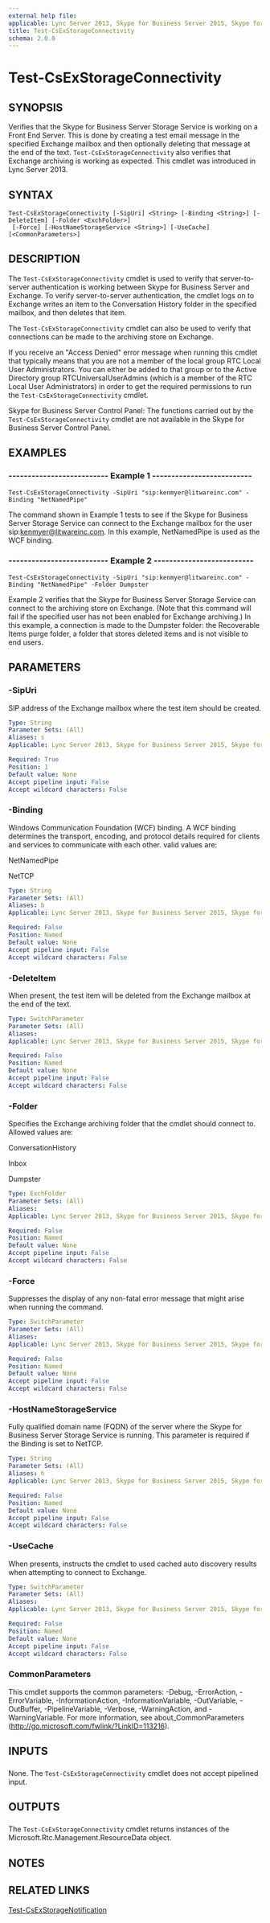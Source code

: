 ```yaml
---
external help file: 
applicable: Lync Server 2013, Skype for Business Server 2015, Skype for Business Server 2019
title: Test-CsExStorageConnectivity
schema: 2.0.0
---
```


# Test-CsExStorageConnectivity

## SYNOPSIS
Verifies that the Skype for Business Server Storage Service is working on a Front End Server.
This is done by creating a test email message in the specified Exchange mailbox and then optionally deleting that message at the end of the text.
`Test-CsExStorageConnectivity` also verifies that Exchange archiving is working as expected.
This cmdlet was introduced in Lync Server 2013.


## SYNTAX

```
Test-CsExStorageConnectivity [-SipUri] <String> [-Binding <String>] [-DeleteItem] [-Folder <ExchFolder>]
 [-Force] [-HostNameStorageService <String>] [-UseCache] [<CommonParameters>]
```

## DESCRIPTION
The `Test-CsExStorageConnectivity` cmdlet is used to verify that server-to-server authentication is working between Skype for Business Server and Exchange.
To verify server-to-server authentication, the cmdlet logs on to Exchange writes an item to the Conversation History folder in the specified mailbox, and then deletes that item.

The `Test-CsExStorageConnectivity` cmdlet can also be used to verify that connections can be made to the archiving store on Exchange.

If you receive an "Access Denied" error message when running this cmdlet that typically means that you are not a member of the local group RTC Local User Administrators.
You can either be added to that group or to the Active Directory group RTCUniversalUserAdmins (which is a member of the RTC Local User Administrators) in order to get the required permissions to run the `Test-CsExStorageConnectivity` cmdlet.

Skype for Business Server Control Panel: The functions carried out by the `Test-CsExStorageConnectivity` cmdlet are not available in the Skype for Business Server Control Panel.


## EXAMPLES

### -------------------------- Example 1 --------------------------
```
Test-CsExStorageConnectivity -SipUri "sip:kenmyer@litwareinc.com" -Binding "NetNamedPipe"
```

The command shown in Example 1 tests to see if the Skype for Business Server Storage Service can connect to the Exchange mailbox for the user sip:kenmyer@litwareinc.com.
In this example, NetNamedPipe is used as the WCF binding.


### -------------------------- Example 2 --------------------------
```
Test-CsExStorageConnectivity -SipUri "sip:kenmyer@litwareinc.com" -Binding "NetNamedPipe" -Folder Dumpster
```

Example 2 verifies that the Skype for Business Server Storage Service can connect to the archiving store on Exchange.
(Note that this command will fail if the specified user has not been enabled for Exchange archiving.) In this example, a connection is made to the Dumpster folder: the Recoverable Items purge folder, a folder that stores deleted items and is not visible to end users.


## PARAMETERS

### -SipUri
SIP address of the Exchange mailbox where the test item should be created.


```yaml
Type: String
Parameter Sets: (All)
Aliases: s
Applicable: Lync Server 2013, Skype for Business Server 2015, Skype for Business Server 2019

Required: True
Position: 1
Default value: None
Accept pipeline input: False
Accept wildcard characters: False
```

### -Binding
Windows Communication Foundation (WCF) binding.
A WCF binding determines the transport, encoding, and protocol details required for clients and services to communicate with each other.
valid values are:

NetNamedPipe

NetTCP


```yaml
Type: String
Parameter Sets: (All)
Aliases: b
Applicable: Lync Server 2013, Skype for Business Server 2015, Skype for Business Server 2019

Required: False
Position: Named
Default value: None
Accept pipeline input: False
Accept wildcard characters: False
```

### -DeleteItem
When present, the test item will be deleted from the Exchange mailbox at the end of the text.

```yaml
Type: SwitchParameter
Parameter Sets: (All)
Aliases: 
Applicable: Lync Server 2013, Skype for Business Server 2015, Skype for Business Server 2019

Required: False
Position: Named
Default value: None
Accept pipeline input: False
Accept wildcard characters: False
```

### -Folder
Specifies the Exchange archiving folder that the cmdlet should connect to.
Allowed values are:

ConversationHistory

Inbox

Dumpster


```yaml
Type: ExchFolder
Parameter Sets: (All)
Aliases: 
Applicable: Lync Server 2013, Skype for Business Server 2015, Skype for Business Server 2019

Required: False
Position: Named
Default value: None
Accept pipeline input: False
Accept wildcard characters: False
```

### -Force
Suppresses the display of any non-fatal error message that might arise when running the command.

```yaml
Type: SwitchParameter
Parameter Sets: (All)
Aliases: 
Applicable: Lync Server 2013, Skype for Business Server 2015, Skype for Business Server 2019

Required: False
Position: Named
Default value: None
Accept pipeline input: False
Accept wildcard characters: False
```

### -HostNameStorageService
Fully qualified domain name (FQDN) of the server where the Skype for Business Server Storage Service is running.
This parameter is required if the Binding is set to NetTCP.


```yaml
Type: String
Parameter Sets: (All)
Aliases: h
Applicable: Lync Server 2013, Skype for Business Server 2015, Skype for Business Server 2019

Required: False
Position: Named
Default value: None
Accept pipeline input: False
Accept wildcard characters: False
```

### -UseCache
When presents, instructs the cmdlet to used cached auto discovery results when attempting to connect to Exchange.

```yaml
Type: SwitchParameter
Parameter Sets: (All)
Aliases: 
Applicable: Lync Server 2013, Skype for Business Server 2015, Skype for Business Server 2019

Required: False
Position: Named
Default value: None
Accept pipeline input: False
Accept wildcard characters: False
```

### CommonParameters
This cmdlet supports the common parameters: -Debug, -ErrorAction, -ErrorVariable, -InformationAction, -InformationVariable, -OutVariable, -OutBuffer, -PipelineVariable, -Verbose, -WarningAction, and -WarningVariable. For more information, see about_CommonParameters (http://go.microsoft.com/fwlink/?LinkID=113216).

## INPUTS

###  
None.
The `Test-CsExStorageConnectivity` cmdlet does not accept pipelined input.

## OUTPUTS

###  
The `Test-CsExStorageConnectivity` cmdlet returns instances of the Microsoft.Rtc.Management.ResourceData object.

## NOTES

## RELATED LINKS

[Test-CsExStorageNotification](Test-CsExStorageNotification.md)

